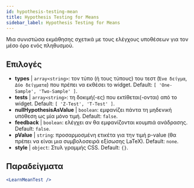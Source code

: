 ```yaml
---
id: hypothesis-testing-mean
title: Hypothesis Testing for Means
sidebar_label: Hypothesis Testing for Means
---
```


Μια συνιστώσα εκμάθησης σχετικά με τους ελέγχους υποθέσεων για τον μέσο όρο ενός πληθυσμού.

## Επιλογές

* __types__ | `array<string>`: τον τύπο (ή τους τύπους) του τεστ (`Ένα δείγμα`, `Δύο δείγματα`) που πρέπει να εκθέσει το widget. Default: `[
  'One-Sample',
  'Two-Sample'
]`.
* __tests__ | `array<string>`: τη δοκιμή(-ες) που εκτίθεται(-ονται) από το widget. Default: `[
  'Z-Test',
  'T-Test'
]`.
* __nullHypothesisAsValue__ | `boolean`: εμφανίζει πάντα τη μηδενική υπόθεση ως μία μόνο τιμή. Default: `false`.
* __feedback__ | `boolean`: ελέγχει αν θα εμφανίζονται κουμπιά ανάδρασης. Default: `false`.
* __pValue__ | `string`: προσαρμοσμένη ετικέτα για την τιμή p-value (θα πρέπει να είναι μια συμβολοσειρά εξίσωσης LaTeX). Default: `none`.
* __style__ | `object`: Στυλ γραμμής CSS. Default: `{}`.


## Παραδείγματα

```jsx live
<LearnMeanTest />
```


